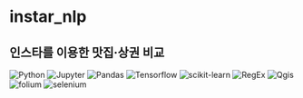 # instar_nlp
## 인스타를 이용한 맛집·상권 비교


<img alt="Python" src ="https://img.shields.io/badge/Python-3776AB.svg?&style=plastic&logo=Python&logoColor=white"/> <img alt="Jupyter" src ="https://img.shields.io/badge/jupyter-F37626.svg?&style=plastic&logo=jupyter&logoColor=white"/> <img alt="Pandas" src ="https://img.shields.io/badge/pandas-150458.svg?&style=plastic&logo=pandas&logoColor=white"/> <img alt="Tensorflow" src ="https://img.shields.io/badge/Tensorflow-FF6F00.svg?&style=plastic&logo=Tensorflow&logoColor=white"/> <img alt="scikit-learn" src ="https://img.shields.io/badge/scikit-learn-F7931E.svg?&style=plastic&logo=scikit-learn&logoColor=white"/>  <img alt="RegEx" src ="https://img.shields.io/badge/Reg-Ex-red"/>  <img alt="Qgis" src ="https://img.shields.io/badge/Qgis-589632.svg?&style=plastic&logo=Qgis&logoColor=white"/> <img alt="folium" src ="https://img.shields.io/badge/folium-77B829.svg?&style=plastic&logo=folium&logoColor=white"/> <img alt="selenium" src ="https://img.shields.io/badge/selenium-43B02A.svg?&style=plastic&logo=selenium&logoColor=white"/>
